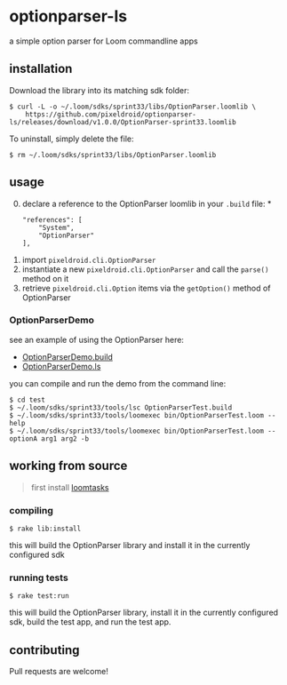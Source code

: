 optionparser-ls
===============

a simple option parser for Loom commandline apps


## installation

Download the library into its matching sdk folder:

    $ curl -L -o ~/.loom/sdks/sprint33/libs/OptionParser.loomlib \
        https://github.com/pixeldroid/optionparser-ls/releases/download/v1.0.0/OptionParser-sprint33.loomlib

To uninstall, simply delete the file:

    $ rm ~/.loom/sdks/sprint33/libs/OptionParser.loomlib


## usage

0. declare a reference to the OptionParser loomlib in your `.build` file:
    * 
    ```
    "references": [
        "System",
        "OptionParser"
    ],
    ```
0. import `pixeldroid.cli.OptionParser`
0. instantiate a new `pixeldroid.cli.OptionParser` and call the `parse()` method on it
0. retrieve `pixeldroid.cli.Option` items via the `getOption()` method of OptionParser

### OptionParserDemo

see an example of using the OptionParser here:

* [OptionParserDemo.build][OptionParserDemo.build]
* [OptionParserDemo.ls][OptionParserDemo.ls]

you can compile and run the demo from the command line:

    $ cd test
    $ ~/.loom/sdks/sprint33/tools/lsc OptionParserTest.build
    $ ~/.loom/sdks/sprint33/tools/loomexec bin/OptionParserTest.loom --help
    $ ~/.loom/sdks/sprint33/tools/loomexec bin/OptionParserTest.loom --optionA arg1 arg2 -b

## working from source

> first install [loomtasks][loomtasks]

### compiling

    $ rake lib:install

this will build the OptionParser library and install it in the currently configured sdk

### running tests

    $ rake test:run

this will build the OptionParser library, install it in the currently configured sdk, build the test app, and run the test app.


## contributing

Pull requests are welcome!


[loomtasks]: https://github.com/pixeldroid/loomtasks "loomtasks"
[OptionParserDemo.build]: ./test/src/OptionParserDemo.build "build file for the demo"
[OptionParserDemo.ls]: ./test/src/OptionParserDemo.ls "source file for the demo"
